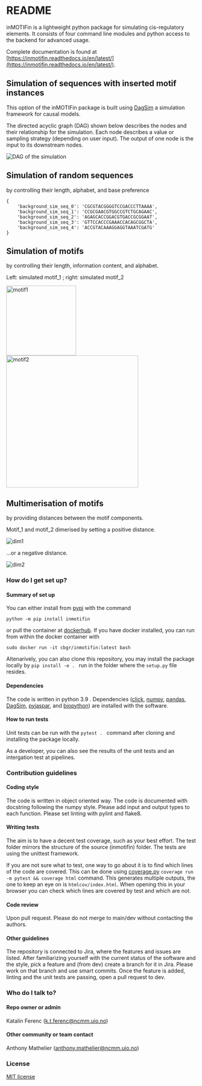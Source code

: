 # README #

inMOTIFin is a lightweight python package for simulating cis-regulatory elements.
It consists of four command line modules and python access to the backend for advanced usage.

Complete documentation is found at [https://inmotifin.readthedocs.io/en/latest/](https://inmotifin.readthedocs.io/en/latest/).

## Simulation of sequences with inserted motif instances ##

This option of the inMOTIFin package is built using [DagSim](https://uio-bmi.github.io/dagsim/index.html) a simulation framework for causal models.

The directed acyclic graph (DAG) shown below describes the nodes and their relationship for the simulation.
Each node describes a value or sampling strategy (depending on user input).
The output of one node is the input to its downstream nodes.

![DAG of the simulation](docs/usage/images/dag.png)

## Simulation of random sequences ##

by controlling their length, alphabet, and base preference

```
{
    'background_sim_seq_0': 'CGCGTACGGGGTCCGACCCTTAAAA',
    'background_sim_seq_1': 'CCGCGAACGTGGCCGTCTGCAGAAC',
    'background_sim_seq_2': 'AGAGCACCGGACGTGACCGCGGAAT',
    'background_sim_seq_3': 'GTTCCACCCGAAACCACAGCGGCTA',
    'background_sim_seq_4': 'ACCGTACAAAGGAGGTAAATCGATG'
}
```

## Simulation of motifs ##

by controlling their length, information content, and alphabet.

Left: simulated motif_1 ; right: simulated motif_2

<img src="docs/usage/images/motif_1.png" alt="motif1" width="185"/>
<img src="docs/usage/images/motif_2.png" alt="motif2" width="350"/>


## Multimerisation of motifs ##

by providing distances between the motif components.

Motif_1 and motif_2 dimerised by setting a positive distance.

![dim1](docs/usage/images/dimer_pos_example.png)

...or a negative distance.

![dim2](docs/usage/images/dimer_neg_example.png)

### How do I get set up? ###

#### Summary of set up ####

You can either install from [pypi](https://pypi.org/project/inMOTIFin/) with the command

```python -m pip install inmotifin```

or pull the container at [dockerhub](https://hub.docker.com/r/cbgr/inmotifin/tags). If you have docker installed, you can run from within the docker container with

```sudo docker run -it cbgr/inmotifin:latest bash ```

Altenarively, you can also clone this repository, you may install the package locally by `pip install -e . ` run in the folder where the `setup.py` file resides.

#### Dependencies ####

The code is written in python 3.9 . Dependencies ([click](https://click.palletsprojects.com/en/stable/), [numpy](https://numpy.org/), [pandas](https://pandas.pydata.org/), [DagSim](https://uio-bmi.github.io/dagsim/quickstart.html), [pyjaspar](https://github.com/asntech/pyjaspar), and [biopython](https://biopython.org/)) are installed with the software.

#### How to run tests ####

Unit tests can be run with the `pytest . ` command after cloning and installing the package locally.

As a developer, you can also see the results of the unit tests and an intergation test at pipelines.


### Contribution guidelines ###

#### Coding style ####

 The code is written in object oriented way. The code is documented with docstring following the numpy style. Please add input and output types to each function. Please set linting with pylint and flake8.

#### Writing tests ####

The aim is to have a decent test coverage, such as your best effort. The test folder mirrors the structure of the source (inmotifin) folder. The tests are using the unittest framework.

If you are not sure what to test, one way to go about it is to find which lines of the code are covered. This can be done using [coverage.py](https://coverage.readthedocs.io/en/latest/cmd.html) `coverage run -m pytest && coverage html` command. 
This generates multiple outputs, the one to keep an eye on is `htmlcov/index.html`. When opening this in your browser you can check which lines are covered by test and which are not.

#### Code review ####

Upon pull request. Please do not merge to main/dev without contacting the authors.

#### Other guidelines ####

The repository is connected to Jira, where the features and issues are listed. After familiarizing yourself with the current status of the software and the style, pick a feature and (from dev) create a branch for it in Jira. Please work on that branch and use smart commits. Once the feature is added, linting and the unit tests are passing, open a pull request to dev.

### Who do I talk to? ###

#### Repo owner or admin ####

Katalin Ferenc (k.t.ferenc@ncmm.uio.no)

#### Other community or team contact ####

Anthony Mathelier (anthony.mathelier@ncmm.uio.no)

### License
[MIT license](https://opensource.org/license/mit)